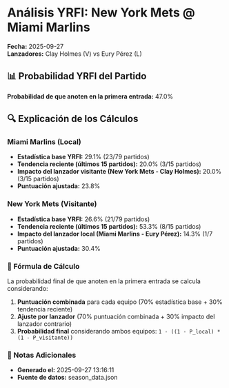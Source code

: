 # Análisis YRFI: New York Mets @ Miami Marlins

**Fecha:** 2025-09-27  
**Lanzadores:** Clay Holmes (V) vs Eury Pérez (L)

## 📊 Probabilidad YRFI del Partido

**Probabilidad de que anoten en la primera entrada:** 47.0%

## 🔍 Explicación de los Cálculos

### Miami Marlins (Local)
- **Estadística base YRFI:** 29.1% (23/79 partidos)
- **Tendencia reciente (últimos 15 partidos):** 20.0% (3/15 partidos)
- **Impacto del lanzador visitante (New York Mets - Clay Holmes):** 20.0% (3/15 partidos)
- **Puntuación ajustada:** 23.8%

### New York Mets (Visitante)
- **Estadística base YRFI:** 26.6% (21/79 partidos)
- **Tendencia reciente (últimos 15 partidos):** 53.3% (8/15 partidos)
- **Impacto del lanzador local (Miami Marlins - Eury Pérez):** 14.3% (1/7 partidos)
- **Puntuación ajustada:** 30.4%

### 📝 Fórmula de Cálculo

La probabilidad final de que anoten en la primera entrada se calcula considerando:
1. **Puntuación combinada** para cada equipo (70% estadística base + 30% tendencia reciente)
2. **Ajuste por lanzador** (70% puntuación combinada + 30% impacto del lanzador contrario)
3. **Probabilidad final** considerando ambos equipos: `1 - ((1 - P_local) * (1 - P_visitante))`

### 📌 Notas Adicionales

- **Generado el:** 2025-09-27 13:16:11
- **Fuente de datos:** season_data.json
